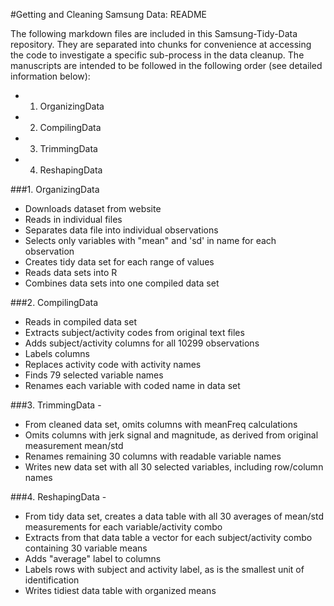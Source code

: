 #Getting and Cleaning Samsung Data: README

The following markdown files are included in this Samsung-Tidy-Data repository. They are separated into chunks for convenience at accessing the code to investigate a specific sub-process in the data cleanup. The manuscripts are intended to be followed in the following order (see detailed information below):

* 1. OrganizingData
* 2. CompilingData
* 3. TrimmingData
* 4. ReshapingData

###1. OrganizingData 

* Downloads dataset from website
* Reads in individual files
* Separates data file into individual observations
* Selects only variables with "mean" and 'sd' in name for each observation
* Creates tidy data set for each range of values
* Reads data sets into R
* Combines data sets into one compiled data set

###2. CompilingData 

* Reads in compiled data set
* Extracts subject/activity codes from original text files
* Adds subject/activity columns for all 10299 observations
* Labels columns
* Replaces activity code with activity names
* Finds 79 selected variable names
* Renames each variable with coded name in data set

###3. TrimmingData - 
* From cleaned data set, omits columns with meanFreq calculations
* Omits columns with jerk signal and magnitude, as derived from original measurement mean/std 
* Renames remaining 30 columns with readable variable names
* Writes new data set with all 30 selected variables, including row/column names

###4. ReshapingData - 
* From tidy data set, creates a data table with all 30 averages of mean/std measurements for each variable/activity combo
* Extracts from that data table a vector for each subject/activity combo containing 30 variable means
* Adds "average" label to columns
* Labels rows with subject and activity label, as is the smallest unit of identification
* Writes tidiest data table with organized means
